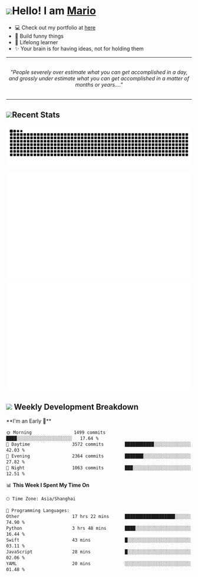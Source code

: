 <h1><a href = "#"><img src="https://media.giphy.com/media/VgCDAzcKvsR6OM0uWg/giphy.gif" width="50"></a><span>Hello! I am <a href="https://github.com/mario1in">Mario</a></span></h1>

- 💻 Check out my portfolio at [here](https://shixiong.name)
- 🔨 Build funny things
- 🚀 Lifelong learner
- ✨ Your brain is for having ideas, not for holding them

<hr/>
<br/>
<div align="center">
<i>"People severely over estimate what you can get accomplished in a day, and grossly under estimate what you can get accomplished in a matter of months or years...." </i>
</div>
<br/>
<hr/>

<h2 align="left">
  <a href="#"><img src="https://emojis.slackmojis.com/emojis/images/1643514389/3643/cool-doge.gif?1643514389" height="30"></a>Recent Stats
</h2>

<picture>
  <source
    media="(prefers-color-scheme: dark)"
    srcset="https://raw.githubusercontent.com/mario1in/mario1in/output/github-contribution-grid-snake-dark.svg"
  />
  <source
    media="(prefers-color-scheme: light)"
    srcset="https://raw.githubusercontent.com/mario1in/mario1in/output/github-contribution-grid-snake.svg"
  />
  <img
    alt="github contribution grid snake animation"
    src="https://raw.githubusercontent.com/mario1in/mario1in/output/github-contribution-grid-snake.svg"
  />
</picture>

![overview](https://raw.githubusercontent.com/mario1in/mario1in/stats-output/generated/overview.svg)
![languages](https://raw.githubusercontent.com/mario1in/mario1in/stats-output/generated/languages.svg)

<h2 align="left">
  <a href="#"><img src="https://emojis.slackmojis.com/emojis/images/1643514062/184/nyancat_big.gif?1643514062" height="30"></a> Weekly Development Breakdown
</h2>
<!--START_SECTION:waka-->
**I'm an Early 🐤** 

```text
🌞 Morning                1499 commits        ████░░░░░░░░░░░░░░░░░░░░░   17.64 % 
🌆 Daytime                3572 commits        ███████████░░░░░░░░░░░░░░   42.03 % 
🌃 Evening                2364 commits        ███████░░░░░░░░░░░░░░░░░░   27.82 % 
🌙 Night                  1063 commits        ███░░░░░░░░░░░░░░░░░░░░░░   12.51 % 
```


📊 **This Week I Spent My Time On** 

```text
🕑︎ Time Zone: Asia/Shanghai

💬 Programming Languages: 
Other                    17 hrs 22 mins      ███████████████████░░░░░░   74.90 % 
Python                   3 hrs 48 mins       ████░░░░░░░░░░░░░░░░░░░░░   16.44 % 
Swift                    43 mins             █░░░░░░░░░░░░░░░░░░░░░░░░   03.11 % 
JavaScript               28 mins             █░░░░░░░░░░░░░░░░░░░░░░░░   02.06 % 
YAML                     20 mins             ░░░░░░░░░░░░░░░░░░░░░░░░░   01.48 % 
```


<!--END_SECTION:waka-->

